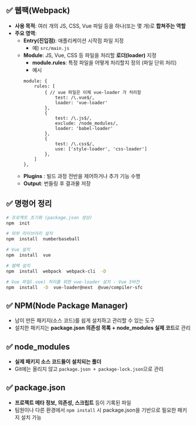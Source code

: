 ## ✅ 웹팩(Webpack)
+ **사용 목적**: 여러 개의 JS, CSS, Vue 파일 등을 하나(또는 몇 개)로 **합쳐주는 역할**
+ **주요 영역**:
    + **Entry(진입점)**: 애플리케이션 시작점 파일 지정
        + 예) `src/main.js`
    + **Module**: JS, Vue, CSS 등 파일을 처리할 **로더(loader)** 지정
        + **module.rules**: 특정 파일을 어떻게 처리할지 정의 (파일 단위 처리)
        + 예시
        ```
        module: {
            rules: [
                { // vue 파일은 이제 vue-loader 가 처리함
                    test: /\.vue$/,
                    loader: 'vue-loader'
                },
                {
                    test: /\.js$/,
                    exclude: /node_modules/,
                    loader: 'babel-loader'
                },
                {
                    test: /\.css$/,
                    use: ['style-loader', 'css-loader']
                },
            ]
        },
        ```
    + **Plugins** : 빌드 과정 전반을 제어하거나 추가 기능 수행
    + **Output**: 번들링 후 결과물 저장

## ✅ 명령어 정리
```bash
# 프로젝트 초기화 (package.json 생성)
npm  init

# 외부 라이브러리 설치
npm  install  numberbaseball

# Vue 설치
npm  install  vue

# 웹팩 설치
npm  install  webpack  webpack-cli  -D

# Vue 파일(.vue) 처리를 위한 vue-loader 설치 - Vue 3버전
npm  install  -D  vue-loader@next  @vue/compiler-sfc
```

## ✅ NPM(Node Package Manager)
+ 남이 만든 패키지(소스 코드)를 쉽게 설치하고 관리할 수 있는 도구
+ 설치한 패키지는 **package.json 의존성 목록 + node_modules 실제 코드**로 관리

## ✅ node_modules
+  **실제 패키지 소스 코드들이 설치되는 폴더**
+ Git에는 올리지 않고 `package.json + package-lock.json`으로 관리

## ✅ package.json
+  **프로젝트 메타 정보, 의존성, 스크립트** 등이 기록된 파일
+ 팀원이나 다른 환경에서 `npm install` 시 package.json을 기반으로 필요한 패키지 설치 가능